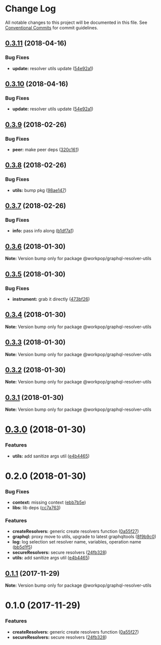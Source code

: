 # Change Log

All notable changes to this project will be documented in this file.
See [Conventional Commits](https://conventionalcommits.org) for commit guidelines.

<a name="0.3.11"></a>
## [0.3.11](https://github.com/Workpop/graphql-utils/compare/@workpop/graphql-resolver-utils@0.3.9...@workpop/graphql-resolver-utils@0.3.11) (2018-04-16)


### Bug Fixes

* **update:** resolver utils update ([54e92a1](https://github.com/Workpop/graphql-utils/commit/54e92a1))




<a name="0.3.10"></a>
## [0.3.10](https://github.com/Workpop/graphql-utils/compare/@workpop/graphql-resolver-utils@0.3.9...@workpop/graphql-resolver-utils@0.3.10) (2018-04-16)


### Bug Fixes

* **update:** resolver utils update ([54e92a1](https://github.com/Workpop/graphql-utils/commit/54e92a1))




<a name="0.3.9"></a>
## [0.3.9](https://github.com/Workpop/graphql-utils/compare/@workpop/graphql-resolver-utils@0.3.8...@workpop/graphql-resolver-utils@0.3.9) (2018-02-26)


### Bug Fixes

* **peer:** make peer deps ([320c161](https://github.com/Workpop/graphql-utils/commit/320c161))




<a name="0.3.8"></a>
## [0.3.8](https://github.com/Workpop/graphql-utils/compare/@workpop/graphql-resolver-utils@0.3.7...@workpop/graphql-resolver-utils@0.3.8) (2018-02-26)


### Bug Fixes

* **utils:** bump pkg ([98ae147](https://github.com/Workpop/graphql-utils/commit/98ae147))




<a name="0.3.7"></a>
## [0.3.7](https://github.com/Workpop/graphql-utils/compare/@workpop/graphql-resolver-utils@0.3.6...@workpop/graphql-resolver-utils@0.3.7) (2018-02-26)


### Bug Fixes

* **info:** pass info along ([b1df7a1](https://github.com/Workpop/graphql-utils/commit/b1df7a1))




<a name="0.3.6"></a>
## [0.3.6](https://github.com/Workpop/graphql-utils/compare/@workpop/graphql-resolver-utils@0.3.5...@workpop/graphql-resolver-utils@0.3.6) (2018-01-30)




**Note:** Version bump only for package @workpop/graphql-resolver-utils

<a name="0.3.5"></a>
## [0.3.5](https://github.com/Workpop/graphql-utils/compare/@workpop/graphql-resolver-utils@0.3.4...@workpop/graphql-resolver-utils@0.3.5) (2018-01-30)


### Bug Fixes

* **instrument:** grab it directly ([473bf26](https://github.com/Workpop/graphql-utils/commit/473bf26))




<a name="0.3.4"></a>
## [0.3.4](https://github.com/Workpop/graphql-utils/compare/@workpop/graphql-resolver-utils@0.3.3...@workpop/graphql-resolver-utils@0.3.4) (2018-01-30)




**Note:** Version bump only for package @workpop/graphql-resolver-utils

<a name="0.3.3"></a>
## [0.3.3](https://github.com/Workpop/graphql-utils/compare/@workpop/graphql-resolver-utils@0.3.2...@workpop/graphql-resolver-utils@0.3.3) (2018-01-30)




**Note:** Version bump only for package @workpop/graphql-resolver-utils

<a name="0.3.2"></a>
## [0.3.2](https://github.com/Workpop/graphql-utils/compare/@workpop/graphql-resolver-utils@0.3.1...@workpop/graphql-resolver-utils@0.3.2) (2018-01-30)




**Note:** Version bump only for package @workpop/graphql-resolver-utils

<a name="0.3.1"></a>
## [0.3.1](https://github.com/Workpop/graphql-utils/compare/@workpop/graphql-resolver-utils@0.3.0...@workpop/graphql-resolver-utils@0.3.1) (2018-01-30)




**Note:** Version bump only for package @workpop/graphql-resolver-utils

<a name="0.3.0"></a>
# [0.3.0](https://github.com/Workpop/graphql-utils/compare/@workpop/graphql-resolver-utils@0.1.1...@workpop/graphql-resolver-utils@0.3.0) (2018-01-30)


### Features

* **utils:** add sanitize args util ([e4b4465](https://github.com/Workpop/graphql-utils/commit/e4b4465))




<a name="0.2.0"></a>
# 0.2.0 (2018-01-30)


### Bug Fixes

* **context:** missing context ([ebb7b5e](https://github.com/Workpop/graphql-utils/commit/ebb7b5e))
* **libs:** lib deps ([cc7a763](https://github.com/Workpop/graphql-utils/commit/cc7a763))


### Features

* **createResolvers:** generic create resolvers function ([0a55f27](https://github.com/Workpop/graphql-utils/commit/0a55f27))
* **graphql:** proxy move to utils, upgrade to latest graphqltools ([8f9b9c0](https://github.com/Workpop/graphql-utils/commit/8f9b9c0))
* **log:** log selection set resolver name, variables, operation name ([bb5d1f5](https://github.com/Workpop/graphql-utils/commit/bb5d1f5))
* **secureResolvers:** secure resolvers ([24fb328](https://github.com/Workpop/graphql-utils/commit/24fb328))
* **utils:** add sanitize args util ([e4b4465](https://github.com/Workpop/graphql-utils/commit/e4b4465))



<a name="0.1.1"></a>
## [0.1.1](https://github.com/Workpop/graphql-utils/compare/@workpop/graphql-resolver-utils@0.1.0...@workpop/graphql-resolver-utils@0.1.1) (2017-11-29)




**Note:** Version bump only for package @workpop/graphql-resolver-utils

<a name="0.1.0"></a>
# 0.1.0 (2017-11-29)


### Features

* **createResolvers:** generic create resolvers function ([0a55f27](https://github.com/Workpop/graphql-utils/commit/0a55f27))
* **secureResolvers:** secure resolvers ([24fb328](https://github.com/Workpop/graphql-utils/commit/24fb328))
